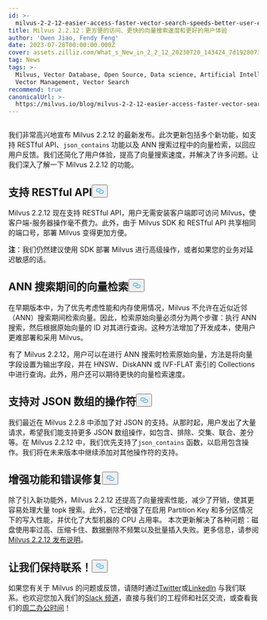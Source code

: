```yaml
---
id: >-
  milvus-2-2-12-easier-access-faster-vector-search-speeds-better-user-experience.md
title: Milvus 2.2.12：更方便的访问、更快的向量搜索速度和更好的用户体验
author: 'Owen Jiao, Fendy Feng'
date: 2023-07-28T00:00:00.000Z
cover: assets.zilliz.com/What_s_New_in_2_2_12_20230720_143424_7d19280738.png
tag: News
tags: >-
  Milvus, Vector Database, Open Source, Data science, Artificial Intelligence,
  Vector Management, Vector Search
recommend: true
canonicalUrl: >-
  https://milvus.io/blog/milvus-2-2-12-easier-access-faster-vector-search-speeds-better-user-experience.md
---
```

<p>
  <span class="img-wrapper">
    <img translate="no" src="https://assets.zilliz.com/What_s_New_in_2_2_12_20230720_143424_7d19280738.png" alt="" class="doc-image" id="" />
    <span></span>
  </span>
</p>
<p>我们非常高兴地宣布 Milvus 2.2.12 的最新发布。此次更新包括多个新功能，如支持 RESTful API、<code translate="no">json_contains</code> 功能以及 ANN 搜索过程中的向量检索，以回应用户反馈。我们还简化了用户体验，提高了向量搜索速度，并解决了许多问题。让我们深入了解一下 Milvus 2.2.12 的功能。</p>
<h2 id="Support-for-RESTful-API" class="common-anchor-header">支持 RESTful API<button data-href="#Support-for-RESTful-API" class="anchor-icon" translate="no">
      <svg translate="no"
        aria-hidden="true"
        focusable="false"
        height="20"
        version="1.1"
        viewBox="0 0 16 16"
        width="16"
      >
        <path
          fill="#0092E4"
          fill-rule="evenodd"
          d="M4 9h1v1H4c-1.5 0-3-1.69-3-3.5S2.55 3 4 3h4c1.45 0 3 1.69 3 3.5 0 1.41-.91 2.72-2 3.25V8.59c.58-.45 1-1.27 1-2.09C10 5.22 8.98 4 8 4H4c-.98 0-2 1.22-2 2.5S3 9 4 9zm9-3h-1v1h1c1 0 2 1.22 2 2.5S13.98 12 13 12H9c-.98 0-2-1.22-2-2.5 0-.83.42-1.64 1-2.09V6.25c-1.09.53-2 1.84-2 3.25C6 11.31 7.55 13 9 13h4c1.45 0 3-1.69 3-3.5S14.5 6 13 6z"
        ></path>
      </svg>
    </button></h2><p>Milvus 2.2.12 现在支持 RESTful API，用户无需安装客户端即可访问 Milvus，使客户端-服务器操作毫不费力。此外，由于 Milvus SDK 和 RESTful API 共享相同的端口号，部署 Milvus 变得更加方便。</p>
<p><strong>注</strong>：我们仍然建议使用 SDK 部署 Milvus 进行高级操作，或者如果您的业务对延迟敏感的话。</p>
<h2 id="Vector-retrieval-during-ANN-searches" class="common-anchor-header">ANN 搜索期间的向量检索<button data-href="#Vector-retrieval-during-ANN-searches" class="anchor-icon" translate="no">
      <svg translate="no"
        aria-hidden="true"
        focusable="false"
        height="20"
        version="1.1"
        viewBox="0 0 16 16"
        width="16"
      >
        <path
          fill="#0092E4"
          fill-rule="evenodd"
          d="M4 9h1v1H4c-1.5 0-3-1.69-3-3.5S2.55 3 4 3h4c1.45 0 3 1.69 3 3.5 0 1.41-.91 2.72-2 3.25V8.59c.58-.45 1-1.27 1-2.09C10 5.22 8.98 4 8 4H4c-.98 0-2 1.22-2 2.5S3 9 4 9zm9-3h-1v1h1c1 0 2 1.22 2 2.5S13.98 12 13 12H9c-.98 0-2-1.22-2-2.5 0-.83.42-1.64 1-2.09V6.25c-1.09.53-2 1.84-2 3.25C6 11.31 7.55 13 9 13h4c1.45 0 3-1.69 3-3.5S14.5 6 13 6z"
        ></path>
      </svg>
    </button></h2><p>在早期版本中，为了优先考虑性能和内存使用情况，Milvus 不允许在近似近邻（ANN）搜索期间检索向量。因此，检索原始向量必须分为两个步骤：执行 ANN 搜索，然后根据原始向量的 ID 对其进行查询。这种方法增加了开发成本，使用户更难部署和采用 Milvus。</p>
<p>有了 Milvus 2.2.12，用户可以在进行 ANN 搜索时检索原始向量，方法是将向量字段设置为输出字段，并在 HNSW、DiskANN 或 IVF-FLAT 索引的 Collections 中进行查询。此外，用户还可以期待更快的向量检索速度。</p>
<h2 id="Support-for-operations-on-JSON-arrays" class="common-anchor-header">支持对 JSON 数组的操作符<button data-href="#Support-for-operations-on-JSON-arrays" class="anchor-icon" translate="no">
      <svg translate="no"
        aria-hidden="true"
        focusable="false"
        height="20"
        version="1.1"
        viewBox="0 0 16 16"
        width="16"
      >
        <path
          fill="#0092E4"
          fill-rule="evenodd"
          d="M4 9h1v1H4c-1.5 0-3-1.69-3-3.5S2.55 3 4 3h4c1.45 0 3 1.69 3 3.5 0 1.41-.91 2.72-2 3.25V8.59c.58-.45 1-1.27 1-2.09C10 5.22 8.98 4 8 4H4c-.98 0-2 1.22-2 2.5S3 9 4 9zm9-3h-1v1h1c1 0 2 1.22 2 2.5S13.98 12 13 12H9c-.98 0-2-1.22-2-2.5 0-.83.42-1.64 1-2.09V6.25c-1.09.53-2 1.84-2 3.25C6 11.31 7.55 13 9 13h4c1.45 0 3-1.69 3-3.5S14.5 6 13 6z"
        ></path>
      </svg>
    </button></h2><p>我们最近在 Milvus 2.2.8 中添加了对 JSON 的支持。从那时起，用户发出了大量请求，希望我们能支持更多 JSON 数组操作，如包含、排除、交集、联合、差分等。在 Milvus 2.2.12 中，我们优先支持了<code translate="no">json_contains</code> 函数，以启用包含操作。我们将在未来版本中继续添加对其他操作符的支持。</p>
<h2 id="Enhancements-and-bug-fixes" class="common-anchor-header">增强功能和错误修复<button data-href="#Enhancements-and-bug-fixes" class="anchor-icon" translate="no">
      <svg translate="no"
        aria-hidden="true"
        focusable="false"
        height="20"
        version="1.1"
        viewBox="0 0 16 16"
        width="16"
      >
        <path
          fill="#0092E4"
          fill-rule="evenodd"
          d="M4 9h1v1H4c-1.5 0-3-1.69-3-3.5S2.55 3 4 3h4c1.45 0 3 1.69 3 3.5 0 1.41-.91 2.72-2 3.25V8.59c.58-.45 1-1.27 1-2.09C10 5.22 8.98 4 8 4H4c-.98 0-2 1.22-2 2.5S3 9 4 9zm9-3h-1v1h1c1 0 2 1.22 2 2.5S13.98 12 13 12H9c-.98 0-2-1.22-2-2.5 0-.83.42-1.64 1-2.09V6.25c-1.09.53-2 1.84-2 3.25C6 11.31 7.55 13 9 13h4c1.45 0 3-1.69 3-3.5S14.5 6 13 6z"
        ></path>
      </svg>
    </button></h2><p>除了引入新功能外，Milvus 2.2.12 还提高了向量搜索性能，减少了开销，使其更容易处理大量 topk 搜索。此外，它还增强了在启用 Partition Key 和多分区情况下的写入性能，并优化了大型机器的 CPU 占用率。 本次更新解决了各种问题：磁盘使用率过高、压缩卡住、数据删除不频繁以及批量插入失败。更多信息，请参阅<a href="https://milvus.io/docs/release_notes.md#2212">Milvus 2.2.12 发布说明</a>。</p>
<h2 id="Lets-keep-in-touch" class="common-anchor-header">让我们保持联系！<button data-href="#Lets-keep-in-touch" class="anchor-icon" translate="no">
      <svg translate="no"
        aria-hidden="true"
        focusable="false"
        height="20"
        version="1.1"
        viewBox="0 0 16 16"
        width="16"
      >
        <path
          fill="#0092E4"
          fill-rule="evenodd"
          d="M4 9h1v1H4c-1.5 0-3-1.69-3-3.5S2.55 3 4 3h4c1.45 0 3 1.69 3 3.5 0 1.41-.91 2.72-2 3.25V8.59c.58-.45 1-1.27 1-2.09C10 5.22 8.98 4 8 4H4c-.98 0-2 1.22-2 2.5S3 9 4 9zm9-3h-1v1h1c1 0 2 1.22 2 2.5S13.98 12 13 12H9c-.98 0-2-1.22-2-2.5 0-.83.42-1.64 1-2.09V6.25c-1.09.53-2 1.84-2 3.25C6 11.31 7.55 13 9 13h4c1.45 0 3-1.69 3-3.5S14.5 6 13 6z"
        ></path>
      </svg>
    </button></h2><p>如果您有关于 Milvus 的问题或反馈，请随时通过<a href="https://twitter.com/milvusio">Twitter</a>或<a href="https://www.linkedin.com/company/the-milvus-project">LinkedIn</a> 与我们联系。也欢迎您加入我们的<a href="https://milvus.io/slack/">Slack 频道</a>，直接与我们的工程师和社区交流，或查看我们的<a href="https://us02web.zoom.us/meeting/register/tZ0pcO6vrzsuEtVAuGTpNdb6lGnsPBzGfQ1T#/registration">周二办公时间</a>！</p>
